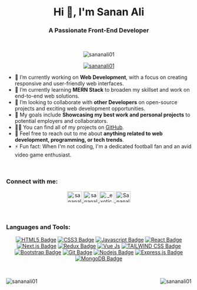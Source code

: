 <!-- Header -->
<h1 align="center">Hi 👋, I'm Sanan Ali</h1>
<h3 align="center">A Passionate Front-End Developer</h3>

<br>
<!-- Profile Views -->
<p align="center">
  <img src="https://komarev.com/ghpvc/?username=sananali01&label=Profile%20views&color=0e75b6&style=flat" alt="sananali01" />
</p>

<!-- GitHub Trophies -->
<p align="center">
  <a href="https://github.com/ryo-ma/github-profile-trophy">
    <img src="https://github-profile-trophy.vercel.app/?username=sananali01" alt="sananali01" />
  </a>
</p>


<!-- Intro Section -->
- 🔭 I’m currently working on **Web Development**, with a focus on creating responsive and user-friendly web interfaces.
- 🌱 I’m currently learning **MERN Stack** to broaden my skillset and work on end-to-end web solutions.
- 👯 I’m looking to collaborate with **other Developers** on open-source projects and exciting web development opportunities.
- 🥅 My goals include **Showcasing my best work and personal projects** to potential employers and collaborators.
- 👨‍💻 You can find all of my projects on [GitHub](https://github.com/Sananali01).
- 💬 Feel free to reach out to me about **anything related to web development, programming, or tech trends**.
- ⚡ Fun fact: When I'm not coding, I'm a dedicated football fan and an avid video game enthusiast.

<br>
<!-- Connect with Me Section -->
<h3 align="left">Connect with me:</h3>
<p align="center">
  <a href="https://linkedin.com/in/sananali007" target="blank">
    <img src="https://raw.githubusercontent.com/rahuldkjain/github-profile-readme-generator/master/src/images/icons/Social/linked-in-alt.svg" alt="sananali007" height="30" width="40" />
  </a>
  <a href="https://fb.com/sananali53" target="blank">
    <img src="https://raw.githubusercontent.com/rahuldkjain/github-profile-readme-generator/master/src/images/icons/Social/facebook.svg" alt="sananali53" height="30" width="40" />
  </a>
  <a href="https://instagram.com/_exotic.sanan" target="blank">
    <img src="https://raw.githubusercontent.com/rahuldkjain/github-profile-readme-generator/master/src/images/icons/Social/instagram.svg" alt="_exotic.sanan" height="30" width="40" />
  </a>
  <a href="https://github.com/Sananali01" target="blank">
    <img src="https://raw.githubusercontent.com/rahuldkjain/github-profile-readme-generator/master/src/images/icons/Social/github.svg" alt="Sananali01" height="30" width="40" />
  </a>
</p>

<br>
<!-- Languages and Tools Section -->
<h3 align="left">Languages and Tools:</h3>
<p dir="auto" align="center"><a href="#"><img src="https://camo.githubusercontent.com/bfe6a48836e87b13a16f1f56f88fee428475c2ac29247992ec9b8bcc7154f881/68747470733a2f2f696d672e736869656c64732e696f2f62616467652f48544d4c352d4533344632363f7374796c653d666f722d7468652d6261646765266c6f676f3d68746d6c35266c6f676f436f6c6f723d7768697465" alt="HTML5 Badge" data-canonical-src="https://img.shields.io/badge/HTML5-E34F26?style=for-the-badge&amp;logo=html5&amp;logoColor=white" style="max-width: 100%;"></a>  <a href="#"><img src="https://camo.githubusercontent.com/472c222e8f240a48ae51cd9b082a1b857be809dcd851a25150890c2da50c13a5/68747470733a2f2f696d672e736869656c64732e696f2f62616467652f435353332d3135373242363f7374796c653d666f722d7468652d6261646765266c6f676f3d63737333266c6f676f436f6c6f723d7768697465" alt="CSS3 Badge" data-canonical-src="https://img.shields.io/badge/CSS3-1572B6?style=for-the-badge&amp;logo=css3&amp;logoColor=white" style="max-width: 100%;"></a> <a href="#"><img src="https://camo.githubusercontent.com/37b80ac651126c4adcd40cdd119abee60bf235cd3dd5c46378b46432899ead28/68747470733a2f2f696d672e736869656c64732e696f2f62616467652f2d4a6176617363726970742d4630444234463f7374796c653d666f722d7468652d6261646765266c6162656c436f6c6f723d626c61636b266c6f676f3d6a617661736372697074266c6f676f436f6c6f723d463044423446" alt="Javascript Badge" data-canonical-src="https://img.shields.io/badge/-Javascript-F0DB4F?style=for-the-badge&amp;labelColor=black&amp;logo=javascript&amp;logoColor=F0DB4F" style="max-width: 100%;"></a>  <a href="#"><img src="https://camo.githubusercontent.com/3356d10dd79f916a84ae5dba4c297fcc1a4b01bea6a2a46c7e7a7797c6a22d0f/68747470733a2f2f696d672e736869656c64732e696f2f62616467652f2d52656163742d3631444246423f7374796c653d666f722d7468652d6261646765266c6162656c436f6c6f723d626c61636b266c6f676f3d7265616374266c6f676f436f6c6f723d363144424642" alt="React Badge" data-canonical-src="https://img.shields.io/badge/-React-61DBFB?style=for-the-badge&amp;labelColor=black&amp;logo=react&amp;logoColor=61DBFB" style="max-width: 100%;"></a> <a href="#"><img src="https://camo.githubusercontent.com/11561ed7d7e5735041de1effd78226dfc545474e6f468482f91223957fe7234e/68747470733a2f2f696d672e736869656c64732e696f2f62616467652f6e6578742e6a732d3030303030303f7374796c653d666f722d7468652d6261646765266c6f676f3d6e657874646f746a73266c6f676f436f6c6f723d7768697465" alt="Next.js Badge" data-canonical-src="https://img.shields.io/badge/next.js-000000?style=for-the-badge&amp;logo=nextdotjs&amp;logoColor=white" style="max-width: 100%;"></a> <a href="#"><img src="https://camo.githubusercontent.com/c90a343fe4d6e339b9d5d1e62c80985e43a682d3f9629f82faba5be994b8259f/68747470733a2f2f696d672e736869656c64732e696f2f62616467652f52656475782d3539334438383f7374796c653d666f722d7468652d6261646765266c6f676f3d7265647578266c6f676f436f6c6f723d7768697465" alt="Redux Badge" data-canonical-src="https://img.shields.io/badge/Redux-593D88?style=for-the-badge&amp;logo=redux&amp;logoColor=white" style="max-width: 100%;"></a> <a href="#"><img src="https://camo.githubusercontent.com/5f8fe05c1919e2f14b46a190afadf12ebfb7447c5c48d69740a93ded9b2754d1/68747470733a2f2f696d672e736869656c64732e696f2f62616467652f5675652532306a732d3335343935453f7374796c653d666f722d7468652d6261646765266c6f676f3d767565646f746a73266c6f676f436f6c6f723d344643303844" alt="Vue Js" data-canonical-src="https://img.shields.io/badge/Vue%20js-35495E?style=for-the-badge&amp;logo=vuedotjs&amp;logoColor=4FC08D" style="max-width: 100%;"></a> <a href="#"><img src="https://camo.githubusercontent.com/6c62369c4e99b8a15e8bc2252842ba29e6af1a870849ba36b78e534304113437/68747470733a2f2f696d672e736869656c64732e696f2f62616467652f5461696c77696e645f4353532d3338423241433f7374796c653d666f722d7468652d6261646765266c6f676f3d7461696c77696e642d637373266c6f676f436f6c6f723d7768697465" alt="TAILWIND CSS Badge" data-canonical-src="https://img.shields.io/badge/Tailwind_CSS-38B2AC?style=for-the-badge&amp;logo=tailwind-css&amp;logoColor=white" style="max-width: 100%;"></a>  <a href="#"><img src="https://camo.githubusercontent.com/c402bd25609922ab7160b91524aeb125a2e664070816aeb6dd66af9c41f70087/68747470733a2f2f696d672e736869656c64732e696f2f62616467652f426f6f7473747261702d3536334437433f7374796c653d666f722d7468652d6261646765266c6f676f3d626f6f747374726170266c6f676f436f6c6f723d7768697465" alt="Bootstrap Badge" data-canonical-src="https://img.shields.io/badge/Bootstrap-563D7C?style=for-the-badge&amp;logo=bootstrap&amp;logoColor=white" style="max-width: 100%;"></a>  <a href="#"><img src="https://camo.githubusercontent.com/f38298638f10774e1f0205a1111dff4a7675c0ed8600356f28e8276c2bab8235/68747470733a2f2f696d672e736869656c64732e696f2f62616467652f4769742d4630353033323f7374796c653d666f722d7468652d6261646765266c6f676f3d676974266c6f676f436f6c6f723d7768697465" alt="Git Badge" data-canonical-src="https://img.shields.io/badge/Git-F05032?style=for-the-badge&amp;logo=git&amp;logoColor=white" style="max-width: 100%;"></a> <a href="#"><img src="https://camo.githubusercontent.com/87046a37caa74d9da1cfa8c337e9cc12d92c99fd826f623ab33b8df77abc8764/68747470733a2f2f696d672e736869656c64732e696f2f62616467652f2d4e6f64656a732d3343383733413f7374796c653d666f722d7468652d6261646765266c6162656c436f6c6f723d626c61636b266c6f676f3d6e6f64652e6a73266c6f676f436f6c6f723d334338373341" alt="Nodejs Badge" data-canonical-src="https://img.shields.io/badge/-Nodejs-3C873A?style=for-the-badge&amp;labelColor=black&amp;logo=node.js&amp;logoColor=3C873A" style="max-width: 100%;"></a> <a href="#"><img src="https://camo.githubusercontent.com/4912b34d2a0c3d279f4abc1c39e75a2cdcbf874433796a72745dda64efb68df7/68747470733a2f2f696d672e736869656c64732e696f2f62616467652f457870726573732e6a732d3030303030303f7374796c653d666f722d7468652d6261646765266c6f676f3d65787072657373266c6f676f436f6c6f723d7768697465" alt="Express.js Badge" data-canonical-src="https://img.shields.io/badge/Express.js-000000?style=for-the-badge&amp;logo=express&amp;logoColor=white" style="max-width: 100%;"></a> <a href="#"><img src="https://camo.githubusercontent.com/4ae569342c64ecd9f0d7e7cbed78fffcca6a0f427e8efb4297c1d357dfb09074/68747470733a2f2f696d672e736869656c64732e696f2f62616467652f4d6f6e676f44422d3445413934423f7374796c653d666f722d7468652d6261646765266c6f676f3d6d6f6e676f6462266c6f676f436f6c6f723d7768697465" alt="MongoDB Badge" data-canonical-src="https://img.shields.io/badge/MongoDB-4EA94B?style=for-the-badge&amp;logo=mongodb&amp;logoColor=white" style="max-width: 100%;"></a></p>



<!-- GitHub Stats -->
<br>
<p align="center">
  <img align="left" src="https://github-readme-stats.vercel.app/api/top-langs?username=sananali01&show_icons=true&locale=en&layout=compact" alt="sananali01" />
  <img align="right" src="https://github-readme-stats.vercel.app/api?username=sananali01&show_icons=true&locale=en" alt="sananali01" />
</p>


